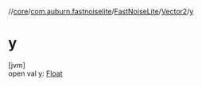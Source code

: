 //[core](../../../../index.md)/[com.auburn.fastnoiselite](../../index.md)/[FastNoiseLite](../index.md)/[Vector2](index.md)/[y](y.md)

# y

[jvm]\
open val [y](y.md): [Float](https://kotlinlang.org/api/latest/jvm/stdlib/kotlin/-float/index.html)
